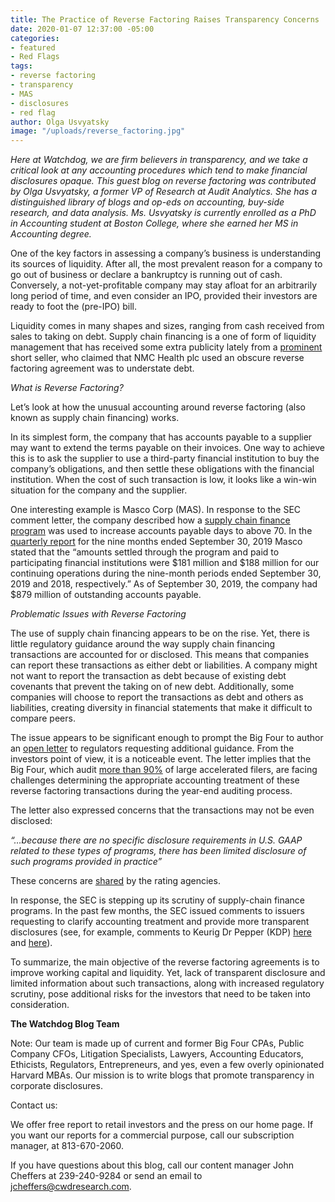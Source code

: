 ```yaml
---
title: The Practice of Reverse Factoring Raises Transparency Concerns
date: 2020-01-07 12:37:00 -05:00
categories:
- featured
- Red Flags
tags:
- reverse factoring
- transparency
- MAS
- disclosures
- red flag
author: Olga Usvyatsky
image: "/uploads/reverse_factoring.jpg"
---
```


*Here at Watchdog, we are firm believers in transparency, and we take a critical look at any accounting procedures which tend to make financial disclosures opaque.  This guest blog on reverse factoring was contributed by Olga Usvyatsky, a former VP of Research at Audit Analytics.  She has a distinguished library of blogs and op-eds on accounting, buy-side research, and data analysis. Ms. Usvyatsky is currently enrolled as a PhD in Accounting student at Boston College, where she earned her MS in Accounting degree.*

One of the key factors in assessing a company’s business is understanding its sources of liquidity. After all, the most prevalent reason for a company to go out of business or declare a bankruptcy is running out of cash. Conversely, a not-yet-profitable company may stay afloat for an arbitrarily long period of time, and even consider an IPO, provided their investors are ready to foot the (pre-IPO) bill.

Liquidity comes in many shapes and sizes, ranging from cash received from sales to taking on debt. Supply chain financing is a one of form of liquidity management that has received some extra publicity lately from a [prominent](https://www.muddywatersresearch.com/research/nmc/mw-is-short-nmc/) short seller, who claimed that NMC Health plc used an obscure reverse factoring agreement was to understate debt.

*What is Reverse Factoring?*

Let’s look at how the unusual accounting around reverse factoring (also known as supply chain financing) works.

In its simplest form, the company that has accounts payable to a supplier may want to extend the terms payable on their invoices. One way to achieve this is to ask the supplier to use a third-party financial institution to buy the company’s obligations, and then settle these obligations with the financial institution. When the cost of such transaction is low, it looks like a win-win situation for the company and the supplier.

One interesting example is Masco Corp (MAS). In response to the SEC comment letter, the company  described how a [supply chain finance program](https://www.sec.gov/Archives/edgar/data/62996/000006299619000038/filename1.htm) was used to increase accounts payable days to above 70.  In the [quarterly report](https://www.sec.gov/ix?doc=/Archives/edgar/data/62996/000006299619000063/a2019q3masco10-q093020.htm) for the nine months ended September 30, 2019 Masco stated that the “amounts settled through the program and paid to participating financial institutions were $181 million and $188 million for our continuing operations during the nine-month periods ended September 30, 2019 and 2018, respectively.” As of September 30, 2019, the company had $879 million of outstanding accounts payable.

*Problematic Issues with Reverse Factoring*

The use of supply chain financing appears to be on the rise. Yet, there is little regulatory guidance around the way supply chain financing transactions are accounted for or disclosed. This means that companies can report these transactions as either debt or liabilities. A company might not want to report the transaction as debt because of existing debt covenants that prevent the taking on of new debt. Additionally, some companies will choose to report the transactions as debt and others as liabilities, creating diversity in financial statements that make it difficult to compare peers.

The issue appears to be significant enough to prompt the Big Four to author an [open letter](https://fasb.org/cs/BlobServer?blobkey=id&blobnocache=true&blobwhere=1175836059659&blobheader=application%2Fpdf&blobheadername2=Content-Length&blobheadername1=Content-Disposition&blobheadervalue2=667317&blobheadervalue1=filename%3DAR-2019.UNS.020.BIG_4_ACCOUNTING_FIRMS.pdf&blobcol=urldata&blobtable=MungoBlobs) to regulators requesting additional guidance. From the investors point of view, it is a noticeable event. The letter implies that the Big Four, which audit [more than 90%](https://blog.auditanalytics.com/who-audits-public-companies-2019-edition/) of large accelerated filers, are facing challenges determining the appropriate accounting treatment of these reverse factoring transactions during the year-end auditing process.

The letter also expressed concerns that the transactions may not be even disclosed:

*“…because there are no specific disclosure requirements in U.S. GAAP related to these types of programs, there has been limited disclosure of such programs provided in practice”*

These concerns are [shared](https://www.moodys.com/research/Moodys-Reverse-factorings-rising-popularity-comes-with-high-but-hidden--PBC_1195322) by the rating agencies.

In response, the SEC is stepping up its scrutiny of supply-chain finance programs. In the past few months, the SEC issued comments to issuers requesting to clarify accounting treatment and provide more transparent disclosures (see, for example, comments to Keurig Dr Pepper (KDP) [here](https://www.sec.gov/Archives/edgar/data/1418135/000141813519000056/filename1.htm) and [here](https://www.sec.gov/Archives/edgar/data/1418135/000141813519000075/filename1.htm)).

To summarize, the main objective of the reverse factoring agreements is to improve working capital and liquidity. Yet, lack of transparent disclosure and limited information about such transactions, along with increased regulatory scrutiny, pose additional risks for the investors that need to be taken into consideration.

**The Watchdog Blog Team**

Note:  Our team is made up of current and former Big Four CPAs, Public Company CFOs, Litigation Specialists, Lawyers, Accounting Educators, Ethicists, Regulators,  Entrepreneurs, and yes, even a few overly opinionated Harvard MBAs.  Our mission is to write blogs that promote transparency in corporate disclosures.

Contact us:

We offer free report to retail investors and the press on our home page.  If you want our reports for a commercial purpose, call our subscription manager, at 813-670-2060.

If you have questions about this blog, call our content manager John Cheffers at 239-240-9284 or send an email to jcheffers@cwdresearch.com.